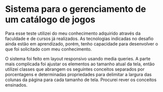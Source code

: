 # Sistema para o gerenciamento de um catálogo de jogos

Para esse teste utilizei do meu conhecimento adquirido através da faculdade e de cursos já realizados. 
As tecnologias indicadas no desafio ainda estão em aprendizado, porém, tenho capacidade para desenvolver 
o que foi solicitado com meu conhecimento. 

O sistema foi feito em layout responsivo usando media queries. A parte mais complicada foi ajustar os elementos ao tamanho atual da tela, então utilizei classes que abrangem os seguintes conceitos separados por porcentagens e determinadas propriedades para delimitar a largura das colunas da página para cada tamanho de tela. Procurei rever os conceitos ensinados. 


